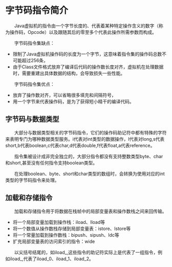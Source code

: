 # 字节码指令简介
&emsp;&emsp;Java虚拟机的指令由一个字节长度的、代表着某种特定操作含义的数字（称为操作码，Opcode）以及跟随其后的零至多个代表此操作所需参数而构成。

&emsp;&emsp;字节码指令集缺点：
- 限制了Java虚拟机操作码的长度为一个字节，这意味着指令集的操作码总数不可能超过256条，
- 由于Class文件格式放弃了编译后代码的操作数长度对齐，虚拟机在处理数据时，需要重建出具体数据的结构，会导致损失一些性能。

&emsp;&emsp;字节码指令集优点：
- 放弃了操作数对齐，可以省略很多填充和间隔符号，
- 用一个字节来代表操作码，是为了获得短小精干的编译代码。

## 字节码与数据类型
&emsp;&emsp;大部分与数据类型相关的字节码指令，它们的操作码助记符中都有特殊的字符来表明专门为哪种数据类型服务。i代表对int类型的数据操作，l代表对long,s代表short,b代表boolean,c代表char,d代表double,f代表float,a代表reference。

&emsp;&emsp;指令集被设计成非完全独立的，大部分指令都没有支持整数类型byte、char和short,甚至没有任何指令支持boolean类型。

&emsp;&emsp;在处理boolean、byte、short和char类型的数组时，会转换为使用对应的int类型的字节码指令来处理。

## 加载和存储指令
&emsp;&emsp;加载和存储指令用于将数据在栈帧中的局部变量表和操作数栈之间来回传输。
- 将一个局部变量加载到操作栈：iload、lload等
- 将一个数值从操作数栈存储到局部变量表：istore、lstore等
- 将一个常量加载到操作数栈：bipush、sipush、ldc等
- 扩充局部变量表的访问索引的指令：wide

&emsp;&emsp;以尖括号结尾的，如iload_<n>,这些指令的助记符实际上是代表了一组指令，例如iload_<n>,代表了iload_0、iload_1、iload_2。
  
&emsp;&emsp; 
